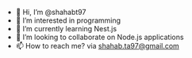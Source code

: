 - 👋 Hi, I’m @shahabt97
- 👀 I’m interested in programming 
- 🌱 I’m currently learning Nest.js
- 💞️ I’m looking to collaborate on Node.js applications
- 📫 How to reach me? via shahab.ta97@gmail.com

<!---
shahabt97/shahabt97 is a ✨ special ✨ repository because its `README.md` (this file) appears on your GitHub profile.
You can click the Preview link to take a look at your changes.
--->
